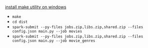 [install make utility on windows](https://stackoverflow.com/questions/32127524/how-to-install-and-use-make-in-windows)

- `make`
- `cd dist`
- `spark-submit --py-files jobs.zip,libs.zip,shared.zip --files config.json main.py --job movies`
- `spark-submit --py-files jobs.zip,libs.zip,shared.zip --files config.json main.py --job movie_genres`

